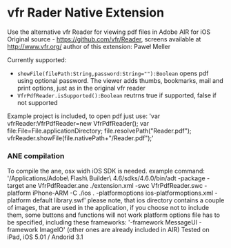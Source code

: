 # vfr Rader Native Extension #
Use the alternative vfr Reader for viewing pdf files in Adobe AIR for iOS
Original source - https://github.com/vfr/Reader, screens available at http://www.vfr.org/
author of this extension: Paweł Meller

Currently supported:

* `showFile(filePath:String,password:String=""):Boolean`
opens pdf using optional password. The viewer adds thumbs, bookmarks, mail and print options, just as in the original vfr reader
* `VfrPdfReader.isSupported():Boolean`
reutrns true if supported, false if not supported

Example project is included, to open pdf just use:
'var vfrReader:VfrPdfReader=new VfrPdfReader();
var file:File=File.applicationDirectory;
file.resolvePath("Reader.pdf");
vfrReader.showFile(file.nativePath+"/Reader.pdf");'

### ANE compilation ###
To compile the ane, osx widh iOS SDK is needed. 
example command:
'/Applications/Adobe\ Flash\ Builder\ 4.6/sdks/4.6.0/bin/adt -package -target ane VfrPdfReader.ane ./extension.xml -swc VfrPdfReader.swc -platform iPhone-ARM -C ./ios . -platformoptions ios-platformoptions.xml -platform default library.swf'
please note, that ios directory contains a couple of images, that are used in the application, if you choose not to include them, some buttons and functions will not work
platform options file has to be specified, including these frameworks:
'-framework MessageUI -framework ImageIO' (other ones are already included in AIR)
Tested on iPad, iOS 5.01 / Andorid 3.1
